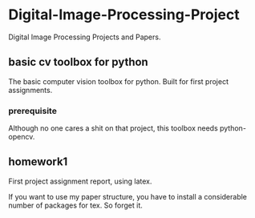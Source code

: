 # Digital-Image-Processing-Project

Digital Image Processing Projects and Papers.

## basic cv toolbox for python

The basic computer vision toolbox for python. Built for first project assignments.

### prerequisite

Although no one cares a shit on that project, this toolbox needs python-opencv.

## homework1

First project assignment report, using latex.

If you want to use my paper structure, you have to install a considerable number of packages for tex. So forget it.
